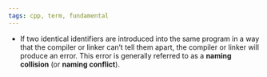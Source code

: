 ```yaml
---
tags: cpp, term, fundamental
---
```


- If two identical identifiers are introduced into the same program in a way that the compiler or linker can’t tell them apart, the compiler or linker will produce an error. This error is generally referred to as a **naming collision** (or **naming conflict**).